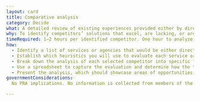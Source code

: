 ```yaml
---
layout: card
title: Comparative analysis
category: Decide
what: A detailed review of existing experiences provided either by direct competitors or by related agencies or services.
why: To identify competitors’ solutions that excel, are lacking, or are missing critical design elements. Comparative analysis can give new solutions a competitive edge by identifying areas of opportunity, gaps in experience offerings, and potential design patterns to adopt or avoid.
timeRequired: 1–2 hours per identified competitor. One hour to analyze each competitor. 4–8 hours total to generate a report.
how:
  - Identify a list of services or agencies that would be either direct or related competitors to the service or client agency. Pare the list down to four or five.
  - Establish which heuristics you will use to evaluate each service or agency offering.
  - Break down the analysis of each selected competitor into specific focal areas for evaluation. For example, how relevant are search results?
  - Use a spreadsheet to capture the evaluation and determine how the targeted services and agencies perform based on the identified heuristics.
  - Present the analysis, which should showcase areas of opportunities that you can take advantage of and design patterns you might adopt or avoid.
governmentConsiderations: 
  No PRA implications. No information is collected from members of the public.

---
```

